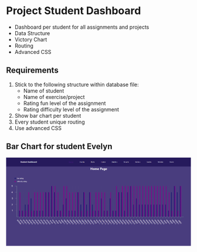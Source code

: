 # Project Student Dashboard

* Dashboard per student for all assignments and projects
* Data Structure
* Victory Chart
* Routing
* Advanced CSS

## Requirements
1. Stick to the following structure within database file:
    * Name of student
    * Name of exercise/project
    * Rating fun level of the assignment
    * Rating difficulty level of the assignment
1. Show bar chart per student
1. Every student unique routing
1. Use advanced CSS

## Bar Chart for student Evelyn
![Evelyn](/public/victorychart.png)
